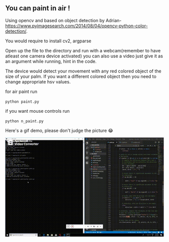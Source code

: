 ## You can paint in air !
Using opencv and based on object detection by Adrian- https://www.pyimagesearch.com/2014/08/04/opencv-python-color-detection/.

You would require to install cv2, argparse

Open up the file to the directory and run with a webcam(remember to have atleast one camera device activated) you can also use a video just give it as an argument while running, hint in the code.

The device would detect your movement with any red colored object of the size of your palm.
If you want a different colored object then you need to change appropriate hsv values.

for air paint run

`python paint.py`

if you want mouse controls run

`python n_paint.py`

Here's a gif demo, please don't judge the picture 😂

![demo.gif](demo.gif)
